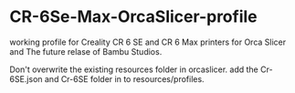 # CR-6Se-Max-OrcaSlicer-profile
working profile for Creality CR 6 SE and CR 6 Max printers for Orca Slicer and The future relase of Bambu Studios.

Don't overwrite the existing resources folder in orcaslicer. add the Cr-6SE.json and Cr-6SE folder in to resources/profiles.
